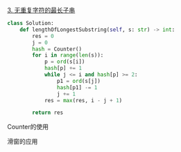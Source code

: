 

[3. 无重复字符的最长子串](https://leetcode.cn/problems/longest-substring-without-repeating-characters/description/)


```python []
class Solution:
    def lengthOfLongestSubstring(self, s: str) -> int:
        res = 0
        j = 0
        hash = Counter()
        for i in range(len(s)):
            p = ord(s[i])
            hash[p] += 1
            while j <= i and hash[p] >= 2:
                p1 = ord(s[j])
                hash[p1] -= 1
                j += 1
            res = max(res, i - j + 1)

        return res
```

Counter的使用

滑窗的应用

